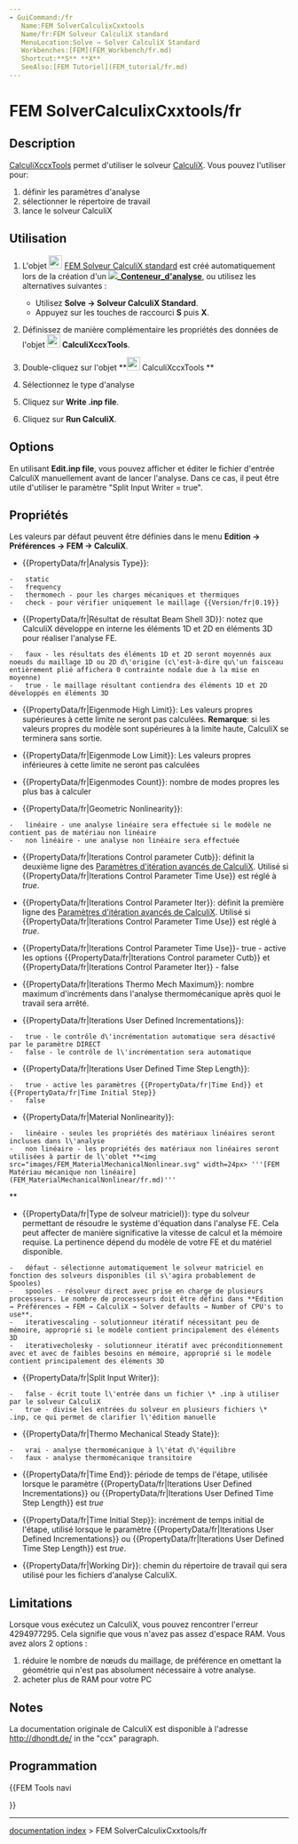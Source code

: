 ```yaml
---
- GuiCommand:/fr
   Name:FEM SolverCalculixCxxtools
   Name/fr:FEM Solveur CalculiX standard
   MenuLocation:Solve → Solver CalculiX Standard
   Workbenches:[FEM](FEM_Workbench/fr.md)
   Shortcut:**S** **X**
   SeeAlso:[FEM Tutoriel](FEM_tutorial/fr.md)
---
```


# FEM SolverCalculixCxxtools/fr

## Description

[CalculiXccxTools](FEM_SolverCalculixCxxtools/fr.md) permet d\'utiliser le solveur [CalculiX](https://fr.wikipedia.org/wiki/Calculix). Vous pouvez l\'utiliser pour:

1.  définir les paramètres d\'analyse
2.  sélectionner le répertoire de travail
3.  lance le solveur CalculiX

## Utilisation

1.  L\'objet <img alt="" src=images/FEM_SolverCalculixCxxtools.svg  style="width:24px;"> [FEM Solveur CalculiX standard](FEM_SolverCalculixCxxtools/fr.md) est créé automatiquement lors de la création d\'un **![](images/)_[Conteneur_d'analyse](FEM_Analysis/fr.md)**, ou utilisez les alternatives suivantes :
    -   Utilisez **Solve → Solveur CalculiX Standard**.
    -   Appuyez sur les touches de raccourci **S** puis **X**.




1.  Définissez de manière complémentaire les propriétés des données de l\'objet **<img src="images/FEM_SolverCalculixCxxtools.svg" width=24px> CalculiXccxTools**.
2.  Double-cliquez sur l\'objet **<img src="images/FEM_SolverCalculixCxxtools.svg" width=24px> CalculiXccxTools
**
3.  Sélectionnez le type d\'analyse
4.  Cliquez sur **Write .inp file**.
5.  Cliquez sur **Run CalculiX**.

## Options

En utilisant **Edit.inp file**, vous pouvez afficher et éditer le fichier d\'entrée CalculiX manuellement avant de lancer l\'analyse. Dans ce cas, il peut être utile d\'utiliser le paramètre \"Split Input Writer = true\".

## Propriétés

Les valeurs par défaut peuvent être définies dans le menu **Edition → Préférences → FEM → CalculiX**.

-    {{PropertyData/fr|Analysis Type}}:

    -   static
    -   frequency
    -   thermomech - pour les charges mécaniques et thermiques
    -   check - pour vérifier uniquement le maillage {{Version/fr|0.19}}

-    {{PropertyData/fr|Résultat de résultat Beam Shell 3D}}: notez que CalculiX développe en interne les éléments 1D et 2D en éléments 3D pour réaliser l\'analyse FE.

    -   faux - les résultats des éléments 1D et 2D seront moyennés aux noeuds du maillage 1D ou 2D d\'origine (c\'est-à-dire qu\'un faisceau entièrement plié affichera 0 contrainte nodale due à la mise en moyenne)
    -   true - le maillage résultant contiendra des éléments 1D et 2D développés en éléments 3D

-    {{PropertyData/fr|Eigenmode High Limit}}: Les valeurs propres supérieures à cette limite ne seront pas calculées. **Remarque**: si les valeurs propres du modèle sont supérieures à la limite haute, CalculiX se terminera sans sortie.

-    {{PropertyData/fr|Eigenmode Low Limit}}: Les valeurs propres inférieures à cette limite ne seront pas calculées

-    {{PropertyData/fr|Eigenmodes Count}}: nombre de modes propres les plus bas à calculer

-    {{PropertyData/fr|Geometric Nonlinearity}}:

    -   linéaire - une analyse linéaire sera effectuée si le modèle ne contient pas de matériau non linéaire
    -   non linéaire - une analyse non linéaire sera effectuée

-    {{PropertyData/fr|Iterations Control parameter Cutb}}: définit la deuxième ligne des [Paramètres d\'itération avancés de CalculiX](http://www.dhondt.de/ccx_2.17.pdf#subsection.8.24). Utilisé si {{PropertyData/fr|Iterations Control Parameter Time Use}} est réglé à *true*.

-    {{PropertyData/fr|Iterations Control Parameter Iter}}: définit la première ligne des [Paramètres d\'itération avancés de CalculiX](http://www.dhondt.de/ccx_2.17.pdf#subsection.8.24). Utilisé si {{PropertyData/fr|Iterations Control Parameter Time Use}} est réglé à *true*.

-    {{PropertyData/fr|Iterations Control Parameter Time Use}}-   true - active les options {{PropertyData/fr|Iterations Control parameter Cutb}} et {{PropertyData/fr|Iterations Control Parameter Iter}}
    -   false

-    {{PropertyData/fr|Iterations Thermo Mech Maximum}}: nombre maximum d\'incréments dans l\'analyse thermomécanique après quoi le travail sera arrêté.

-    {{PropertyData/fr|Iterations User Defined Incrementations}}:

    -   true - le contrôle d\'incrémentation automatique sera désactivé par le paramètre DIRECT
    -   false - le contrôle de l\'incrémentation sera automatique

-    {{PropertyData/fr|Iterations User Defined Time Step Length}}:

    -   true - active les paramètres {{PropertyData/fr|Time End}} et {{PropertyData/fr|Time Initial Step}}
    -   false

-    {{PropertyData/fr|Material Nonlinearity}}:

    -   linéaire - seules les propriétés des matériaux linéaires seront incluses dans l\'analyse
    -   non linéaire - les propriétés des matériaux non linéaires seront utilisées à partir de l\'oblet **<img src="images/FEM_MaterialMechanicalNonlinear.svg" width=24px> '''[FEM Matériau mécanique non linéaire](FEM_MaterialMechanicalNonlinear/fr.md)'''
**

-    {{PropertyData/fr|Type de solveur matriciel}}: type du solveur permettant de résoudre le système d\'équation dans l\'analyse FE. Cela peut affecter de manière significative la vitesse de calcul et la mémoire requise. La pertinence dépend du modèle de votre FE et du matériel disponible.

    -   défaut - sélectionne automatiquement le solveur matriciel en fonction des solveurs disponibles (il s\'agira probablement de Spooles)
    -   spooles - résolveur direct avec prise en charge de plusieurs processeurs. Le nombre de processeurs doit être défini dans **Edition → Préférences → FEM → CalculiX → Solver defaults → Number of CPU's to use**.
    -   iterativescaling - solutionneur itératif nécessitant peu de mémoire, approprié si le modèle contient principalement des éléments 3D
    -   iterativecholesky - solutionneur itératif avec préconditionnement avec et avec de faibles besoins en mémoire, approprié si le modèle contient principalement des éléments 3D

-    {{PropertyData/fr|Split Input Writer}}:

    -   false - écrit toute l\'entrée dans un fichier \* .inp à utiliser par le solveur CalculiX
    -   true - divise les entrées du solveur en plusieurs fichiers \* .inp, ce qui permet de clarifier l\'édition manuelle

-    {{PropertyData/fr|Thermo Mechanical Steady State}}:

    -   vrai - analyse thermomécanique à l\'état d\'équilibre
    -   faux - analyse thermomécanique transitoire

-    {{PropertyData/fr|Time End}}: période de temps de l\'étape, utilisée lorsque le paramètre {{PropertyData/fr|Iterations User Defined Incrementations}} ou {{PropertyData/fr|Iterations User Defined Time Step Length}} est *true*

-    {{PropertyData/fr|Time Initial Step}}: incrément de temps initial de l\'étape, utilisé lorsque le paramètre {{PropertyData/fr|Iterations User Defined Incrementations}} ou {{PropertyData/fr|Iterations User Defined Time Step Length}} est *true*.

-    {{PropertyData/fr|Working Dir}}: chemin du répertoire de travail qui sera utilisé pour les fichiers d'analyse CalculiX.

## Limitations

Lorsque vous exécutez un CalculiX, vous pouvez rencontrer l\'erreur 4294977295. Cela signifie que vous n\'avez pas assez d\'espace RAM. Vous avez alors 2 options :

1.  réduire le nombre de nœuds du maillage, de préférence en omettant la géométrie qui n\'est pas absolument nécessaire à votre analyse.
2.  acheter plus de RAM pour votre PC

## Notes

La documentation originale de CalculiX est disponible à l\'adresse <http://dhondt.de/> in the \"ccx\" paragraph.

## Programmation





{{FEM Tools navi

}}

---
[documentation index](../README.md) > FEM SolverCalculixCxxtools/fr
